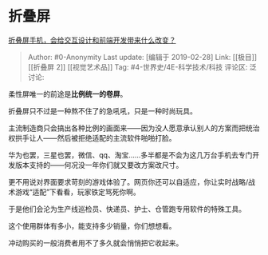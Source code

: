 # 折叠屏
[折叠屏手机，会给交互设计和前端开发带来什么改变？](https://www.zhihu.com/question/313619328/answer/609601235)

> Author: #0-Anonymity
> Last update: [编辑于 2019-02-28]
> Link: [[极目]] [[折叠屏 2]] [[视觉艺术品]]
> Tag: #4-世界史/4E-科学技术/科技
> 评论区:
> 泛讨论:

柔性屏唯一的前途是**比例统一的卷屏**。

折叠屏只不过是一种熬不住了的急吼吼，只是一种时尚玩具。

主流制造商只会搞出各种比例的画面来——因为没人愿意承认别人的方案而把统治权拱手让人——然后被拒绝适配的主流软件啪啪打脸。

华为也罢，三星也罢，微信、qq、淘宝……多半都是不会为这几万台手机去专门开发版本支持的——何况没一年你们就又要改方案改尺寸。

更不用说对界面要求苛刻的游戏体验了。网页你还可以自适应，你让实时战略/战术游戏“适配”下看看，玩家铁定骂死你啊。

于是他们会沦为生产线巡检员、快递员、护士、仓管跑专用软件的特殊工具。

这个使用群体有多小，能支持多少销量，你们想想看。

冲动购买的一般消费者用不了多久就会悄悄把它收起来。

